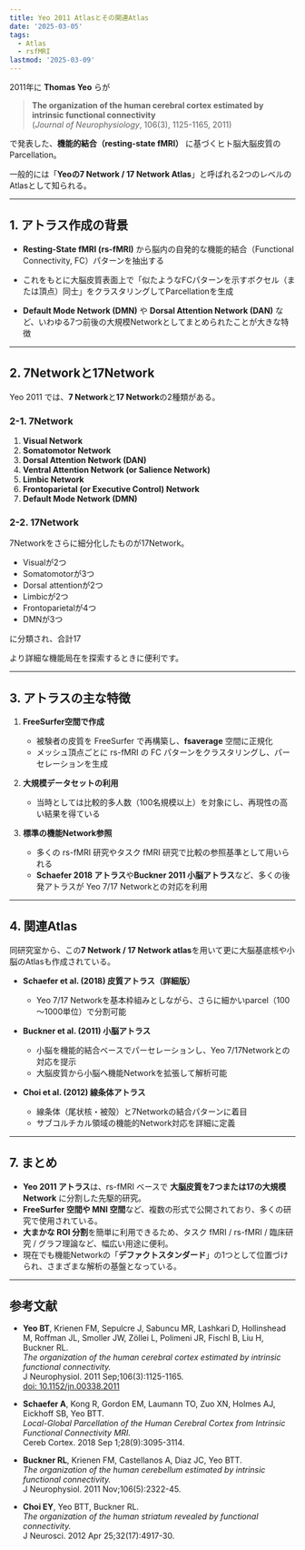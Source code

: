 ```yaml
---
title: Yeo 2011 Atlasとその関連Atlas
date: '2025-03-05'
tags:
  - Atlas
  - rsfMRI
lastmod: '2025-03-09'
---
```




2011年に **Thomas Yeo** らが

> **The organization of the human cerebral cortex estimated by intrinsic functional connectivity**  
> (*Journal of Neurophysiology*, 106(3), 1125-1165, 2011)  

で発表した、**機能的結合（resting-state fMRI）** に基づくヒト脳大脳皮質のParcellation。

一般的には「**Yeoの7 Network / 17 Network Atlas**」と呼ばれる2つのレベルのAtlasとして知られる。

---

## 1. アトラス作成の背景

- **Resting-State fMRI (rs-fMRI)** から脳内の自発的な機能的結合（Functional Connectivity, FC）パターンを抽出する

- これをもとに大脳皮質表面上で「似たようなFCパターンを示すボクセル（または頂点）同士」をクラスタリングしてParcellationを生成  

- **Default Mode Network (DMN)** や **Dorsal Attention Network (DAN)** など、いわゆる7つ前後の大規模Networkとしてまとめられたことが大きな特徴

  

---

## 2. 7Networkと17Network

Yeo 2011 では、**7 Network**と**17 Network**の2種類がある。

### 2-1. 7Network

1. **Visual Network**  
2. **Somatomotor Network**  
3. **Dorsal Attention Network (DAN)**  
4. **Ventral Attention Network (or Salience Network)**  
5. **Limbic Network**  
6. **Frontoparietal (or Executive Control) Network**  
7. **Default Mode Network (DMN)**  



### 2-2. 17Network

7Networkをさらに細分化したものが17Network。  

- Visualが2つ
- Somatomotorが3つ
- Dorsal attentionが2つ
- Limbicが2つ
- Frontoparietalが4つ
- DMNが3つ

に分類され、合計17

より詳細な機能局在を探索するときに便利です。

---

## 3. アトラスの主な特徴

1. **FreeSurfer空間で作成**  
   - 被験者の皮質を FreeSurfer で再構築し、**fsaverage** 空間に正規化  
   - メッシュ頂点ごとに rs-fMRI の FC パターンをクラスタリングし、パーセレーションを生成

2. **大規模データセットの利用**  
   - 当時としては比較的多人数（100名規模以上）を対象にし、再現性の高い結果を得ている  

3. **標準の機能Network参照**  
   - 多くの rs-fMRI 研究やタスク fMRI 研究で比較の参照基準として用いられる  
   - **Schaefer 2018 アトラス**や**Buckner 2011 小脳アトラス**など、多くの後発アトラスが Yeo 7/17 Networkとの対応を利用



---

## 4. 関連Atlas

同研究室から、この**7 Network / 17 Network atlas**を用いて更に大脳基底核や小脳のAtlasも作成されている。



- **Schaefer et al. (2018) 皮質アトラス（詳細版）**  
  - Yeo 7/17 Networkを基本枠組みとしながら、さらに細かいparcel（100～1000単位）で分割可能



- **Buckner et al. (2011) 小脳アトラス**  
  - 小脳を機能的結合ベースでパーセレーションし、Yeo 7/17Networkとの対応を提示  
  - 大脳皮質から小脳へ機能Networkを拡張して解析可能



- **Choi et al. (2012) 線条体アトラス**  
  - 線条体（尾状核・被殻）と7Networkの結合パターンに着目  
  - サブコルチカル領域の機能的Network対応を詳細に定義



---

## 7. まとめ

- **Yeo 2011 アトラス**は、rs-fMRI ベースで **大脳皮質を7つまたは17の大規模Network** に分割した先駆的研究。  
- **FreeSurfer 空間や MNI 空間**など、複数の形式で公開されており、多くの研究で使用されている。  
- **大まかな ROI 分割**を簡単に利用できるため、タスク fMRI / rs-fMRI / 臨床研究 / グラフ理論など、幅広い用途に便利。  
- 現在でも機能Networkの「**デファクトスタンダード**」の1つとして位置づけられ、さまざまな解析の基盤となっている。

---

## 参考文献

- **Yeo BT**, Krienen FM, Sepulcre J, Sabuncu MR, Lashkari D, Hollinshead M, Roffman JL, Smoller JW, Zöllei L, Polimeni JR, Fischl B, Liu H, Buckner RL.  
  *The organization of the human cerebral cortex estimated by intrinsic functional connectivity.*  
  J Neurophysiol. 2011 Sep;106(3):1125-1165.  
  [doi: 10.1152/jn.00338.2011](https://doi.org/10.1152/jn.00338.2011)

- **Schaefer A**, Kong R, Gordon EM, Laumann TO, Zuo XN, Holmes AJ, Eickhoff SB, Yeo BTT.  
  *Local-Global Parcellation of the Human Cerebral Cortex from Intrinsic Functional Connectivity MRI.*  
  Cereb Cortex. 2018 Sep 1;28(9):3095-3114.

- **Buckner RL**, Krienen FM, Castellanos A, Diaz JC, Yeo BTT.  
  *The organization of the human cerebellum estimated by intrinsic functional connectivity.*  
  J Neurophysiol. 2011 Nov;106(5):2322-45.

- **Choi EY**, Yeo BTT, Buckner RL.  
  *The organization of the human striatum revealed by functional connectivity.*  
  J Neurosci. 2012 Apr 25;32(17):4917-30.
